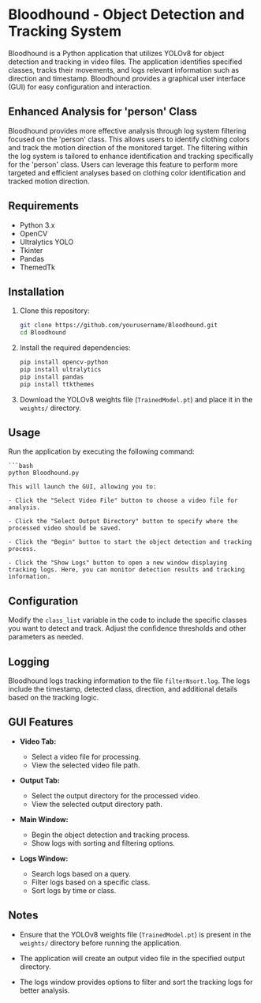 # Bloodhound - Object Detection and Tracking System

Bloodhound is a Python application that utilizes YOLOv8 for object detection and tracking in video files. The application identifies specified classes, tracks their movements, and logs relevant information such as direction and timestamp. Bloodhound provides a graphical user interface (GUI) for easy configuration and interaction.

## Enhanced Analysis for 'person' Class

Bloodhound provides more effective analysis through log system filtering focused on the 'person' class. This allows users to identify clothing colors and track the motion direction of the monitored target. The filtering within the log system is tailored to enhance identification and tracking specifically for the 'person' class. Users can leverage this feature to perform more targeted and efficient analyses based on clothing color identification and tracked motion direction.

## Requirements

- Python 3.x
- OpenCV
- Ultralytics YOLO
- Tkinter
- Pandas
- ThemedTk

## Installation

1. Clone this repository:

    ```bash
    git clone https://github.com/yourusername/Bloodhound.git
    cd Bloodhound
    ```

2. Install the required dependencies:

    ```bash
    pip install opencv-python
    pip install ultralytics
    pip install pandas
    pip install ttkthemes
    ```

3. Download the YOLOv8 weights file (`TrainedModel.pt`) and place it in the `weights/` directory.

## Usage

Run the application by executing the following command:
    
    ```bash
    python Bloodhound.py
    
    This will launch the GUI, allowing you to:
    
    - Click the "Select Video File" button to choose a video file for analysis.
    
    - Click the "Select Output Directory" button to specify where the processed video should be saved.
    
    - Click the "Begin" button to start the object detection and tracking process.
    
    - Click the "Show Logs" button to open a new window displaying tracking logs. Here, you can monitor detection results and tracking information.


## Configuration

Modify the `class_list` variable in the code to include the specific classes you want to detect and track. Adjust the confidence thresholds and other parameters as needed.

## Logging

Bloodhound logs tracking information to the file `filterNsort.log`. The logs include the timestamp, detected class, direction, and additional details based on the tracking logic.

## GUI Features

- **Video Tab:**
  - Select a video file for processing.
  - View the selected video file path.

- **Output Tab:**
  - Select the output directory for the processed video.
  - View the selected output directory path.

- **Main Window:**
  - Begin the object detection and tracking process.
  - Show logs with sorting and filtering options.

- **Logs Window:**
  - Search logs based on a query.
  - Filter logs based on a specific class.
  - Sort logs by time or class.

## Notes

- Ensure that the YOLOv8 weights file (`TrainedModel.pt`) is present in the `weights/` directory before running the application.

- The application will create an output video file in the specified output directory.

- The logs window provides options to filter and sort the tracking logs for better analysis.
